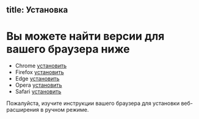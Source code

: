 title: Установка
---

# Вы можете найти версии для вашего браузера ниже

* Chrome [установить](https://chrome.google.com/webstore/detail/mtw/neopaklikggjkdflfmfebibdpcebomfh)
* Firefox [установить](https://github.com/pertinaxwallet/web-extension/releases)
* Edge [установить](https://github.com/pertinaxwallet/web-extension/releases)
* Opera [установить](https://github.com/pertinaxwallet/web-extension/releases)
* Safari [установить](https://github.com/pertinaxwallet/web-extension/releases)

Пожалуйста, изучите инструкции вашего браузера для установки веб-расширения в ручном режиме.
